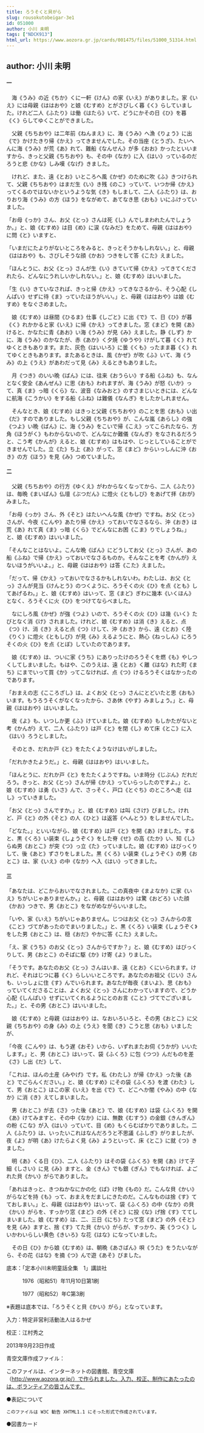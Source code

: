 ```yaml
---
title: ろうそくと貝がら
slug: rousokutobeigar-3e1
id: 051000
author: 小川 未明
tags: ["NDCK913"]
html_url: https://www.aozora.gr.jp/cards/001475/files/51000_51314.html
---
```


## author: 小川 未明

#### 一




　海《うみ》の近《ちか》くに一軒《けん》の家《いえ》がありました。家《いえ》には母親《ははおや》と娘《むすめ》とがさびしく暮《く》らしていました。けれど二人《ふたり》は働《はたら》いて、どうにかその日《ひ》を暮《く》らしてゆくことができました。

　父親《ちちおや》は二年前《ねんまえ》に、海《うみ》へ漁《りょう》に出《で》かけたきり帰《かえ》ってきませんでした。その当座《とうざ》、たいへんに海《うみ》が荒《あ》れて、難船《なんせん》が多《おお》かったといいますから、きっと父親《ちちおや》も、その中《なか》に入《はい》っているのだろうと悲《かな》しみ嘆《なげ》きました。

　けれど、また、遠《とお》いところへ風《かぜ》のために吹《ふ》きつけられて、父親《ちちおや》はまだ生《い》き残《のこ》っていて、いつか帰《かえ》ってくるのではないかというような気《き》もしまして、二人《ふたり》は、おりおり海《うみ》の方《ほう》をながめて、あてなき思《おも》いにふけっていました。

「お母《っか》さん、お父《とっ》さんは死《し》んでしまわれたんでしょうか。」と、娘《むすめ》は目《め》に涙《なみだ》をためて、母親《ははおや》に問《と》いますと、

「いまだにたよりがないところをみると、きっとそうかもしれない。」と、母親《ははおや》も、さびしそうな顔《かお》つきをして答《こた》えました。

「ほんとうに、お父《とっ》さんが生《い》きていて帰《かえ》ってきてくだされたら、どんなにうれしいかしれない。」と、娘《むすめ》はいいました。

「生《い》きていなされば、きっと帰《かえ》ってきなさるから、そう心配《しんぱい》せずに待《ま》っていたほうがいい。」と、母親《ははおや》は娘《むすめ》をなぐさめました。

　娘《むすめ》は昼間《ひるま》仕事《しごと》に出《で》て、日《ひ》が暮《く》れかかると家《いえ》に帰《かえ》ってきました。窓《まど》を開《あ》けると、かなたに青《あお》い海《うみ》が見《み》えました。静《しず》かに、海《うみ》のかなたが、赤《あか》く夕焼《ゆうや》けがして暮《く》れてゆくときもあります。また、灰色《はいいろ》に曇《くも》ったまま暮《く》れてゆくときもあります。またあるときは、風《かぜ》が吹《ふ》いて、海《うみ》の上《うえ》があわだって見《み》えるときもありました。

　月《つき》のいい晩《ばん》には、往来《おうらい》する船《ふね》も、なんとなく安全《あんぜん》に思《おも》われますが、海《うみ》が怒《いか》って、真《ま》っ暗《くら》な、波音《なみおと》のすさまじいときには、どんなに航海《こうかい》をする船《ふね》は難儀《なんぎ》をしたかしれません。

　そんなとき、娘《むすめ》はきっと父親《ちちおや》のことを思《おも》い出《だ》すのでありました。もし父親《ちちおや》が、こんな嵐《あらし》の強《つよ》い晩《ばん》に、海《うみ》をこいで帰《こえ》ってこられたなら、方角《ほうがく》もわからないので、どんなにか難儀《なんぎ》をなされるだろうと、こう考《かんが》えると、娘《むすめ》はもはや、じっとしていることができませんでした。立《た》ち上《あ》がって、窓《まど》からいっしんに沖《おき》の方《ほう》を見《み》つめていました。



#### 二




　父親《ちちおや》の行方《ゆくえ》がわからなくなってから、二人《ふたり》は、毎晩《まいばん》仏壇《ぶつだん》に燈火《ともしび》をあげて拝《おが》みました。

「お母《っか》さん、外《そと》はたいへんな風《かぜ》ですね。お父《とっ》さんが、今夜《こんや》あたり帰《かえ》っておいでなさるなら、沖《おき》は荒《あ》れて真《ま》っ暗《くら》でどんなにお困《こま》りでしょうね。」と、娘《むすめ》はいいました。

「そんなことはないよ。こんな晩《ばん》にどうしてお父《とっ》さんが、あの船《ふね》で帰《かえ》っておいでなさるものか。そんなことを考《かんが》えないほうがいいよ。」と、母親《ははおや》は答《こた》えました。

「だって、帰《かえ》っておいでなさるかもしれないわ。わたしは、お父《とっ》さんが見当《けんとう》のつくように、ろうそくの火《ひ》を点《とも》してあげるわ。」と、娘《むすめ》はいって、窓《まど》ぎわに幾本《いくほん》となく、ろうそくに火《ひ》をつけてならべました。

　なにしろ風《かぜ》が強《つよ》いので、ろうそくの火《ひ》は幾《いく》たびとなく消《け》されました。けれど、娘《むすめ》は消《き》えると、点《つ》け、消《き》えると点《つ》けして、沖《おき》から、遠《とお》く陸《りく》に燈火《ともしび》が見《み》えるようにと、熱心《ねっしん》にろうそくの火《ひ》を点《とぼ》していたのであります。

　娘《むすめ》は、ついに家《うち》にありったけのろうそくを燃《も》やしつくしてしまいました。もはや、このうえは、遠《とお》く離《はな》れた町《まち》にまでいって買《か》ってこなければ、点《つ》けるろうそくはなかったのであります。

「おまえの志《こころざし》は、よくお父《とっ》さんにとどいたと思《おも》います。もうろうそくがなくなったから、さあ休《やす》みましょう。」と、母親《ははおや》はいいました。

　夜《よ》も、いつしか更《ふ》けていました。娘《むすめ》もしかたがないと考《かんが》えて、二人《ふたり》は戸《と》を閉《し》めて床《とこ》に入《はい》ろうとしました。

　そのとき、だれか戸《と》をたたくようなけはいがしました。

「だれかきたようだ。」と、母親《ははおや》はいいました。

「ほんとうに、だれか戸《と》をたたくようですね。いま時分《じぶん》だれだろう。きっと、お父《とっ》さんが帰《かえ》っていらっしたのですよ。」と、娘《むすめ》は勇《いさ》んで、さっそく、戸口《とぐち》のところへ走《はし》っていきました。

「お父《とっ》さんですか。」と、娘《むすめ》は叫《さけ》びました。けれど、戸《と》の外《そと》の人《ひと》は返答《へんとう》をしませんでした。

「どなた。」といいながら、娘《むすめ》は戸《と》を開《あ》けました。すると、黒《くろ》い装束《しょうぞく》をした脊《せ》の高《たか》い、知《し》らぬ男《おとこ》が突《つ》っ立《た》っていました。娘《むすめ》はびっくりして、後《あと》ずさりをしました。黒《くろ》い装束《しょうぞく》の男《おとこ》は、家《いえ》の中《なか》へ入《はい》ってきました。



#### 三




「あなたは、どこからおいでなされました。この真夜中《まよなか》に家《いえ》ちがいじゃありませんか。」と、母親《ははおや》は驚《おどろ》いた顔《かお》つきで、男《おとこ》をながめながらいいました。

「いや、家《いえ》ちがいじゃありません。じつはお父《とっ》さんからの言《こと》づてがあったのでまいりました。」と、黒《くろ》い装束《しょうぞく》をした男《おとこ》は、穏《おだ》やかに答《こた》えました。

「え、家《うち》のお父《とっ》さんからですか？」と、娘《むすめ》はびっくりして、男《おとこ》のそばに駆《か》け寄《よ》りました。

「そうです。あなたのお父《とっ》さんはいま、遠《とお》くにいられます。けれど、それはじつに暮《く》らしいいところです。あなたのお祖父《じい》さんも、いっしょに住《す》んでいられます。あなたが毎夜《まいよ》、思《おも》っていてくださることは、よくお父《とっ》さんにわかっていますので、どうか心配《しんぱい》せずにいてくれるようにとのお言《こと》づてでございました。」と、その男《おとこ》はいいました。

　娘《むすめ》と母親《ははおや》は、なおいろいろと、その男《おとこ》に父親《ちちおや》の身《み》の上《うえ》を聞《き》こうと思《おも》いましたが、

「今夜《こんや》は、もう遅《おそ》いから、いずれまたお伺《うかが》いいたします。」と、男《おとこ》はいって、袋《ふくろ》に包《つつ》んだものを差《さ》し出《だ》して、

「これは、ほんの土産《みやげ》です。私《わたし》が帰《かえ》った後《あと》でごらんください。」と、娘《むすめ》にその袋《ふくろ》を渡《わた》して、男《おとこ》はこの家《いえ》を出《で》て、どこへか闇《やみ》の中《なか》に消《き》えてしまいました。

　男《おとこ》が去《さ》った後《あと》で、娘《むすめ》は袋《ふくろ》を開《あ》けてみますと、その中《なか》には、無数《むすう》の金銀《きんぎん》の粉《こな》が入《はい》っていて、目《め》もくらむばかりでありました。二人《ふたり》は、いったいこれはなんだろうと不思議《ふしぎ》がりましたが、夜《よ》が明《あ》けたらよく見《み》ようといって、床《とこ》に就《つ》きました。

　明《あ》くる日《ひ》、二人《ふたり》はその袋《ふくろ》を開《あ》けて子細《しさい》に見《み》ますと、金《きん》でも銀《ぎん》でもなければ、よごれた貝《かい》がらでありました。

「あれはきっと、きつねかなにかの化《ば》け物《もの》だ。こんな貝《かい》がらなどを持《も》って、おまえをだましにきたのだ。こんなものは捨《す》てておしまい。」と、母親《ははおや》はいって、袋《ふくろ》の中《なか》の貝《かい》がらを、すっかり窓《まど》の外《そと》に投《な》げ捨《す》ててしまいました。娘《むすめ》は、二、三日《にち》たって窓《まど》の外《そと》を見《み》ますと、捨《す》てた貝《かい》がらが、すっかり、美《うつく》しいかわいらしい黄色《きいろ》な花《はな》になっていました。

　その日《ひ》から娘《むすめ》は、朝晩《あさばん》唄《うた》をうたいながら、その花《はな》を摘《つ》んで遊《あそ》びました。













底本：「定本小川未明童話全集　1」講談社

　　　1976（昭和51）年11月10日第1刷

　　　1977（昭和52）年C第3刷

※表題は底本では、「ろうそくと貝《かい》がら」となっています。

入力：特定非営利活動法人はるかぜ

校正：江村秀之

2013年9月23日作成

青空文庫作成ファイル：

このファイルは、インターネットの図書館、青空文庫（http://www.aozora.gr.jp/）で作られました。入力、校正、制作にあたったのは、ボランティアの皆さんです。











●表記について


	このファイルは W3C 勧告 XHTML1.1 にそった形式で作成されています。







●図書カード